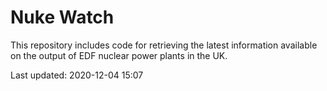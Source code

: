# Nuke Watch

This repository includes code for retrieving the latest information available on the output of EDF nuclear power plants in the UK.

Last updated: 2020-12-04 15:07